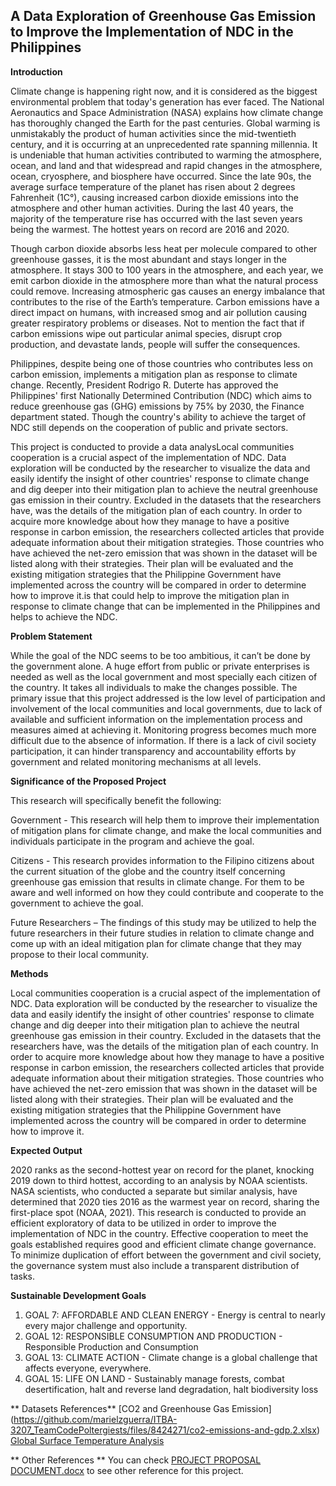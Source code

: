 ## **A Data Exploration of Greenhouse Gas Emission to Improve the Implementation of NDC in the Philippines**

**Introduction**

Climate change is happening right now, and it is considered as the biggest environmental problem that today's generation has ever faced. The National Aeronautics and Space Administration (NASA) explains how climate change has thoroughly changed the Earth for the past centuries. Global warming is unmistakably the product of human activities since the mid-twentieth century, and it is occurring at an unprecedented rate spanning millennia. It is
undeniable that human activities contributed to warming the atmosphere, ocean, and land and that widespread and rapid changes in the atmosphere, ocean, cryosphere, and biosphere have occurred. Since the late 90s, the average surface temperature of the planet has risen about 2 degrees Fahrenheit (1C°), causing increased carbon dioxide emissions into the atmosphere and other human activities. During the last 40 years, the majority of the temperature rise has occurred with the last seven years being the warmest. The hottest years on record are 2016 and 2020.

Though carbon dioxide absorbs less heat per molecule compared to other greenhouse gasses, it is the most abundant and stays longer in the atmosphere. It stays 300 to 100 years in the
atmosphere, and each year, we emit carbon dioxide in the atmosphere more than what the natural process could remove.  Increasing atmospheric gas causes an energy imbalance that contributes to the rise of the Earth’s temperature. Carbon emissions have a direct impact on humans, with increased smog and air pollution causing greater respiratory problems or diseases. Not to mention the fact that if carbon emissions wipe out particular animal species, disrupt crop production, and devastate lands, people will suffer the consequences.

Philippines, despite being one of those countries who contributes less on carbon emission, implements a mitigation plan as response to climate change. Recently,  President Rodrigo R. Duterte has approved the Philippines' first Nationally Determined Contribution (NDC) which aims to reduce greenhouse gas (GHG) emissions by 75% by 2030, the Finance department stated. Though the country's ability to achieve the target of NDC still depends on the cooperation of public and private sectors.

This project is conducted to provide a data analysLocal communities cooperation is a crucial aspect of the implementation of NDC. Data exploration will be conducted by the researcher to visualize the data and easily identify the insight of other countries' response to climate change and dig deeper into their mitigation plan to achieve the neutral greenhouse gas emission in their country. Excluded in the datasets that the researchers have, was the details of the mitigation plan of each country. In order to acquire more knowledge about how they manage to have a positive response in carbon emission, the researchers collected articles that provide adequate information about their mitigation strategies. Those countries who have achieved the net-zero emission that was shown in the dataset will be listed along with their strategies. Their plan will be evaluated and the existing mitigation strategies that the Philippine Government have implemented across the country will be compared in order to determine how to improve it.is that could help to improve the mitigation plan in response to climate change that can be implemented in the Philippines and helps to achieve the NDC.


**Problem Statement**

While the goal of the NDC seems to be too ambitious, it can’t be done by the government alone. A huge effort from public or private enterprises is needed as well as the local government and most specially each citizen of the country. It takes all individuals to make the changes possible. The primary issue that this project addressed is the low level of participation and involvement of  the local communities and local governments, due to lack of available and sufficient information on the implementation process and measures aimed at achieving it. Monitoring progress becomes much more difficult due to the absence of information. If there is a lack of civil society participation, it can hinder transparency and accountability efforts by government and related monitoring mechanisms at all levels. 


**Significance of the Proposed Project**

This research will specifically benefit the following:
      
Government - This research will help them to improve their implementation of mitigation plans for climate change, and make the local communities and individuals participate in the program and achieve the goal.  

Citizens - This research provides information to the Filipino citizens about the current situation of the globe and the country itself concerning greenhouse gas emission that results in climate change. For them to be aware and well informed on how they could contribute and cooperate to the government to achieve the goal.

Future Researchers – The findings of this study may be utilized to help the future researchers in their future studies in relation to climate change and come up with an ideal mitigation plan for climate change that they may propose to their local community.

**Methods**

Local communities cooperation is a crucial aspect of the implementation of NDC. Data exploration will be conducted by the researcher to visualize the data and easily identify the insight of other countries' response to climate change and dig deeper into their mitigation plan to achieve the neutral greenhouse gas emission in their country. Excluded in the datasets that the researchers have, was the details of the mitigation plan of each country. In order to acquire more knowledge about how they manage to have a positive response in carbon emission, the researchers collected articles that provide adequate information about their mitigation strategies. Those countries who have achieved the net-zero emission that was shown in the dataset will be listed along with their strategies. Their plan will be evaluated and the existing mitigation strategies that the Philippine Government have implemented across the country will be compared in order to determine how to improve it.

**Expected Output**

2020 ranks as the second-hottest year on record for the planet, knocking 2019 down to third hottest, according to an analysis by NOAA scientists. NASA scientists, who conducted a separate but similar analysis, have determined that 2020 ties 2016 as the warmest year on record, sharing the first-place spot (NOAA, 2021). This research is conducted to provide an efficient exploratory of data to be utilized in order to improve the implementation of NDC in the country. Effective cooperation to meet the goals established requires good and efficient climate change governance. To minimize duplication of effort between the government and civil society, the governance system must also include a transparent distribution of tasks.

**Sustainable Development Goals**
1. GOAL 7: AFFORDABLE AND CLEAN ENERGY - Energy is central to nearly every major challenge and opportunity.
2. GOAL 12: RESPONSIBLE CONSUMPTION AND PRODUCTION - Responsible Production and Consumption
3. GOAL 13: CLIMATE ACTION - Climate change is a global challenge that affects everyone, everywhere.
4. GOAL 15: LIFE ON LAND - Sustainably manage forests, combat desertification, halt and reverse land degradation, halt biodiversity loss

** Datasets References**
[CO2 and Greenhouse Gas Emission] (https://github.com/marielzguerra/ITBA-3207_TeamCodePoltergiests/files/8424271/co2-emissions-and-gdp.2.xlsx)
[Global Surface Temperature Analysis](https://github.com/marielzguerra/ITBA-3207_TeamCodePoltergiests/files/8424269/GLB.Ts%2BdSST.xlsx)


** Other References **
You can check [PROJECT PROPOSAL DOCUMENT.docx](https://github.com/marielzguerra/ITBA-3207_TeamCodePoltergiests/files/8424285/PROJECT.PROPOSAL.DOCUMENT.docx) to see other reference for this project.



